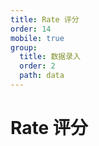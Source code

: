 ```yaml
---
title: Rate 评分
order: 14
mobile: true
group:
  title: 数据录入
  order: 2
  path: data
---
```


# Rate 评分

<code src="../demo/Rate.tsx"></code>
<API src="../src/Rate.tsx"></API>

